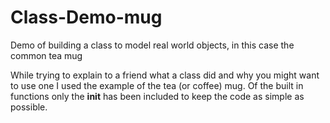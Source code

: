 # Class-Demo-mug
Demo of building a class to model real world objects, in this case the common tea mug

While trying to explain to a friend what a class did and why you might want to use one I used the example of the tea 
(or coffee) mug. Of the built in functions only the __init__ has been included to keep the code as simple as possible.

